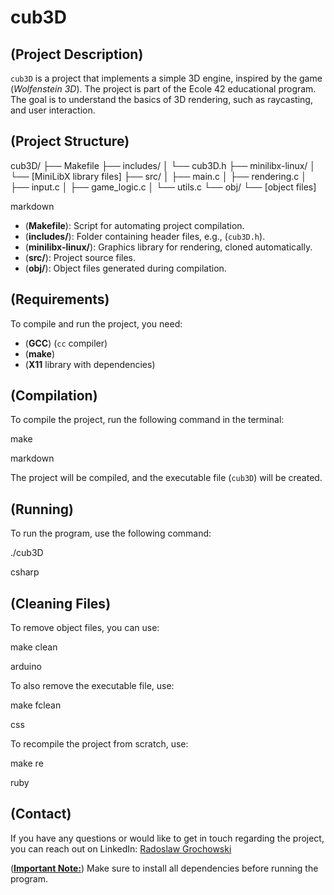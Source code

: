 # cub3D

## (**Project Description**)

`cub3D` is a project that implements a simple 3D engine, inspired by the game (*Wolfenstein 3D*). The project is part of the Ecole 42 educational program. The goal is to understand the basics of 3D rendering, such as raycasting, and user interaction.

## (**Project Structure**)

cub3D/ ├── Makefile ├── includes/ │ └── cub3D.h ├── minilibx-linux/ │ └── [MiniLibX library files] ├── src/ │ ├── main.c │ ├── rendering.c │ ├── input.c │ ├── game_logic.c │ └── utils.c └── obj/ └── [object files]

markdown


- (**Makefile**): Script for automating project compilation.
- (**includes/**): Folder containing header files, e.g., (`cub3D.h`).
- (**minilibx-linux/**): Graphics library for rendering, cloned automatically.
- (**src/**): Project source files.
- (**obj/**): Object files generated during compilation.

## (**Requirements**)

To compile and run the project, you need:

- (**GCC**) (`cc` compiler)
- (**make**)
- (**X11** library with dependencies)

## (**Compilation**)

To compile the project, run the following command in the terminal:

make

markdown


The project will be compiled, and the executable file (`cub3D`) will be created.

## (**Running**)

To run the program, use the following command:

./cub3D

csharp


## (**Cleaning Files**)

To remove object files, you can use:

make clean

arduino


To also remove the executable file, use:

make fclean

css


To recompile the project from scratch, use:

make re

ruby


## (**Contact**)

If you have any questions or would like to get in touch regarding the project, you can reach out on LinkedIn: [Radoslaw Grochowski](https://www.linkedin.com/in/radoslaw-grochowski/)

(<u>**Important Note:**</u>) Make sure to install all dependencies before running the program.

